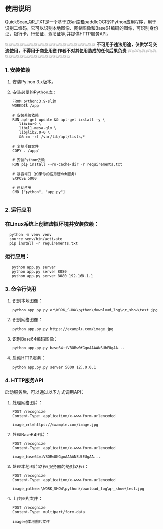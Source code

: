 ## 使用说明

QuickScan_QR_TXT是一个基于ZBar库和paddleOCR的Python应用程序，用于识别二维码。它可以识别本地图像、网络图像和Base64编码的图像，可识别身份证，银行卡，行驶证，驾驶证等,并提供HTTP服务API。

💥💥💥💥💥💥💥💥💥💥💥💥💥💥💥💥💥💥💥💥💥💥💥💥💥
**不可用于违法用途，仅供学习交流使用，不得用于商业用途
作者不对其使用造成的任何后果负责**
💥💥💥💥💥💥💥💥💥💥💥💥💥💥💥💥💥💥💥💥💥💥💥💥💥💥

### 1. 安装依赖
1. 安装Python 3.x版本。
2. 安装必要的Python库：

   ```plaintext
   FROM python:3.9-slim
   WORKDIR /app

   # 安装系统依赖
   RUN apt-get update && apt-get install -y \
      libzbar0 \
      libgl1-mesa-glx \
      libglib2.0-0 \
      && rm -rf /var/lib/apt/lists/*

   # 复制项目文件
   COPY . /app/

   # 安装Python依赖
   RUN pip install --no-cache-dir -r requirements.txt

   # 暴露端口（如果你的应用是Web服务）
   EXPOSE 5000

   # 启动应用
   CMD ["python", "app.py"]
      
   ```

### 2. 运行应用
### 在Linux系统上创建虚拟环境并安装依赖：
 ```plaintext
   python -m venv venv
   source venv/bin/activate
   pip install -r requirements.txt

   ```
###  运行应用：
 ```plaintext
    python app.py server 
    python app.py server 8080
    python app.py server 8080 192.168.1.1
```
### 3. 命令行使用
1. 识别本地图像：
   
   ```plaintext
   python app.py.py e:\WORK_SHOW\python\download_log\qr_show\test.jpg
   ```
2. 识别网络图像：
   
   ```plaintext
   python app.py.py https://example.com/image.jpg
    ```
3. 识别Base64编码图像：
   
   ```plaintext
   python app.py.py base64:iVBORw0KGgoAAAANSUhEUgAA...
    ```
4. 启动HTTP服务：
   
   ```plaintext
   python app.py.py server 5000 127.0.0.1
    ```
### 4. HTTP服务API
启动服务后，可以通过以下方式调用API：

1. 处理网络图片：
   
   ```plaintext
   POST /recognize
   Content-Type: application/x-www-form-urlencoded
   
   image_url=https://example.com/image.jpg
    ```
2. 处理Base64图片：
   
   ```plaintext
   POST /recognize
   Content-Type: application/x-www-form-urlencoded
   
   image_base64=iVBORw0KGgoAAAANSUhEUgAA...
    ```
3. 处理本地图片路径(服务器的绝对路径)：
   
   ```plaintext
   POST /recognize
   Content-Type: application/x-www-form-urlencoded
   
   image_path=e:\WORK_SHOW\python\download_log\qr_show\test.jpg
   ```
4. 上传图片文件：
   
   ```plaintext
   POST /recognize
   Content-Type: multipart/form-data
   
   image=@本地图片文件
    ```